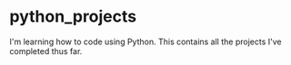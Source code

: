 # python_projects
I'm learning how to code using Python. This contains all the projects I've completed thus far.
